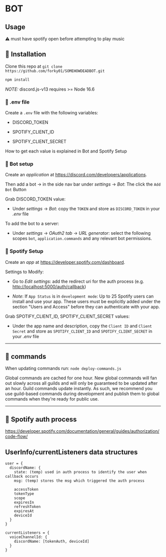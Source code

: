 # BOT

## Usage

:warning: must have spotify open before attempting to play music

## 🔧 Installation

Clone this repo at `git clone https://github.com/forky01/SOMEHOWDEADBOT.git`

```sh
npm install
```

_NOTE:_ discord.js-v13 requires >= Node 16.6

### 📝 .env file

Create a `.env` file with the following variables:

- DISCORD_TOKEN

- SPOTIFY_CLIENT_ID

- SPOTIFY_CLIENT_SECRET

How to get each value is explained in Bot and Spotify Setup

### 🤖 Bot setup

Create an _application_ at <https://discord.com/developers/applications>.

Then add a bot -> in the side nav bar under _settings_ -> _Bot_: The click the `Add Bot` Button

Grab DISCORD_TOKEN value:

- Under _settings_ -> _Bot_: copy the `TOKEN` and store as `DISCORD_TOKEN` in your _.env_ file

To add the bot to a server:

- Under _settings_ -> _OAuth2 tab_ -> _URL generator_: select the following scopes `bot`, `application.commands` and any relevant bot permissions.

### 🎸 Spotify Setup

Create an _app_ at <https://developer.spotify.com/dashboard>.

Settings to Modify:

- Go to _Edit settings_: add the redirect uri for the auth process (e.g. <http://localhost:5000/auth/callback>)

- _Note_: If `App Status` is in `development mode`: Up to 25 Spotify users can install and use your app. These users must be explicitly added under the section "Users and Access" before they can authenticate with your app.

Grab SPOTIFY_CLIENT_ID, SPOTIFY_CLIENT_SECRET values:

- Under the app name and description, copy the `Client ID` and `Client Secret` and store as `SPOTIFY_CLIENT_ID` and `SPOTIFY_CLIENT_SECRET` in your _.env_ file

---

## 📣 commands

When updating commands run: `node deploy-commands.js`

Global commands are cached for one hour. New global commands will fan out slowly across all guilds and will only be guaranteed to be updated after an hour. Guild commands update instantly. As such, we recommend you use guild-based commands during development and publish them to global commands when they're ready for public use.

---

## 🔐 Spotify auth process

<https://developer.spotify.com/documentation/general/guides/authorization/code-flow/>

## UserInfo/currentListeners data structures

```
user = {
  discordName: {
    state: (temp) used in auth process to identify the user when callback occurs
    msg: (temp) stores the msg which triggered the auth process

    accessToken
    tokenType
    scope
    expiresIn
    refreshToken
    expiresAt
    deviceId
  }
}
```

```
currentListeners = {
  voiceChannelId: {
    discordName: [tokenAuth, deviceId]
  }
}
```
